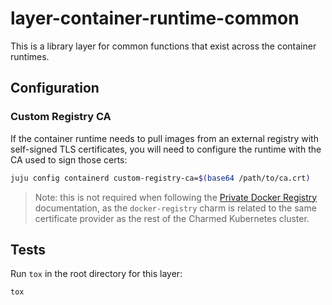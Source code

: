 # layer-container-runtime-common

This is a library layer for common functions that exist across the container
runtimes.

## Configuration

### Custom Registry CA

If the container runtime needs to pull images from an external registry with
self-signed TLS certificates, you will need to configure the runtime with the
CA used to sign those certs:

```bash
juju config containerd custom-registry-ca=$(base64 /path/to/ca.crt)
```

>Note: this is not required when following the
[Private Docker Registry][docker-registry] documentation, as the
`docker-registry` charm is related to the same certificate provider as the
rest of the Charmed Kubernetes cluster.

## Tests

Run `tox` in the root directory for this layer:

```bash
tox
```

<!-- LINKS -->
[docker-registry]: https://ubuntu.com/kubernetes/docs/docker-registry
